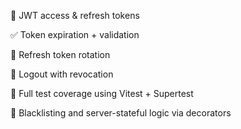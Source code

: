 🔐 JWT access & refresh tokens

✅ Token expiration + validation

🔁 Refresh token rotation

🚪 Logout with revocation

🧪 Full test coverage using Vitest + Supertest

🔄 Blacklisting and server-stateful logic via decorators
